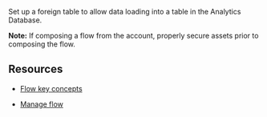
Set up a foreign table to allow data loading into a table in the Analytics Database.

**Note:** If composing a flow from the account, properly secure assets prior to composing the flow.

## Resources


-   [Flow key concepts](geh1659041833397.md)

-   [Manage flow](wsa1640282405363.md)


